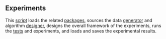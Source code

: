 ## Experiments

This [script](exp.R) loads the related [packages](load_functions.R), sources 
the data [generator](generate_data.R) and algorithm [designer](design_algos.R), 
designs the overall framework of the experiments, runs the [tests](tests.R) and 
experiments, and loads and saves the experimental results. 

